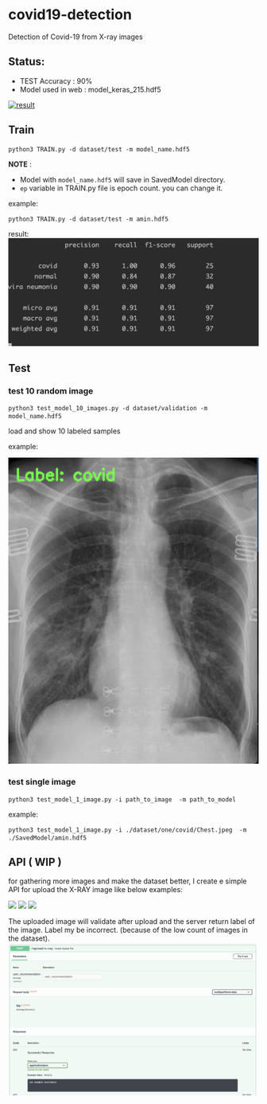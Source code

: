 # covid19-detection
Detection of Covid-19 from X-ray images

## Status:
- TEST Accuracy : 90%
- Model used in web : model_keras_215.hdf5

[![result](http://0.0.0.0:8000/github/stats/cas.svg)](http://0.0.0.0:8000/github/stats/cas.svg)


## Train
``` shell script
python3 TRAIN.py -d dataset/test -m model_name.hdf5
```
**NOTE** :
- Model with `model_name.hdf5` will save in SavedModel directory.
- `ep` variable in TRAIN.py file is epoch count. you can change it.

example:
```shell script
python3 TRAIN.py -d dataset/test -m amin.hdf5
```
result:
![train result](/ReadmeImages/train_result.png)

## Test 
### test 10 random image
``` shell script
python3 test_model_10_images.py -d dataset/validation -m model_name.hdf5
```
load and show 10 labeled samples

example:

![test result](/ReadmeImages/example_1.png)

### test single image

```shell script
python3 test_model_1_image.py -i path_to_image  -m path_to_model

```
example:
```shell script
python3 test_model_1_image.py -i ./dataset/one/covid/Chest.jpeg  -m ./SavedModel/amin.hdf5
```

## API ( WIP )
for gathering more images and make the dataset better, I create e simple API for upload the X-RAY image like below examples:

![](/dataset/validation/covid/01.jpeg)
![](/dataset/validation/covid/02.jpeg)
![](/dataset/validation/covid/03.jpeg)


The uploaded image will validate after upload and the server return label of the image.
Label my be incorrect. (because of the low count of images in the dataset).
![](docs.png)
